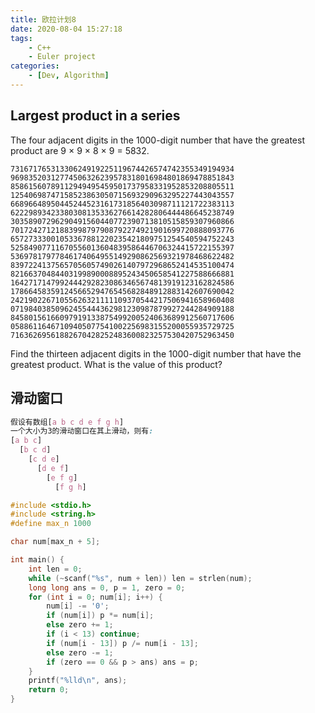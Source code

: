 ```yaml
---
title: 欧拉计划8
date: 2020-08-04 15:27:18
tags:
    - C++
    - Euler project
categories:
    - [Dev, Algorithm]
---
```

## **Largest product in a series**

The four adjacent digits in the 1000-digit number that have the greatest product are 9 × 9 × 8 × 9 = 5832.

```
73167176531330624919225119674426574742355349194934 96983520312774506326239578318016984801869478851843 85861560789112949495459501737958331952853208805511 12540698747158523863050715693290963295227443043557 66896648950445244523161731856403098711121722383113 62229893423380308135336276614282806444486645238749 30358907296290491560440772390713810515859307960866 70172427121883998797908792274921901699720888093776 65727333001053367881220235421809751254540594752243 52584907711670556013604839586446706324415722155397 53697817977846174064955149290862569321978468622482 83972241375657056057490261407972968652414535100474 82166370484403199890008895243450658541227588666881 16427171479924442928230863465674813919123162824586 17866458359124566529476545682848912883142607690042 24219022671055626321111109370544217506941658960408 07198403850962455444362981230987879927244284909188 84580156166097919133875499200524063689912560717606 05886116467109405077541002256983155200055935729725 71636269561882670428252483600823257530420752963450
```

Find the thirteen adjacent digits in the 1000-digit number that have the greatest product. What is the value of this product?

## 滑动窗口

```css
假设有数组[a b c d e f g h]
一个大小为3的滑动窗口在其上滑动，则有:
[a b c]
  [b c d]
    [c d e]
      [d e f]
        [e f g]
          [f g h]
```

```c++
#include <stdio.h>
#include <string.h>
#define max_n 1000

char num[max_n + 5];

int main() {
    int len = 0;
    while (~scanf("%s", num + len)) len = strlen(num);
    long long ans = 0, p = 1, zero = 0;
    for (int i = 0; num[i]; i++) {
        num[i] -= '0';
        if (num[i]) p *= num[i];
        else zero += 1;
        if (i < 13) continue;
        if (num[i - 13]) p /= num[i - 13];
        else zero -= 1;
        if (zero == 0 && p > ans) ans = p;
    }
    printf("%lld\n", ans);
    return 0;
}
```
